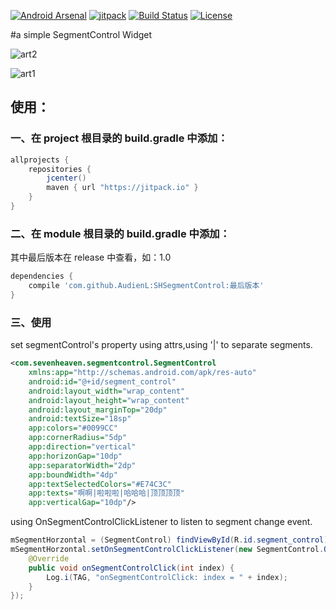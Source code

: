 [![Android Arsenal](https://img.shields.io/badge/Android%20Arsenal-SHSegmentControl-brightgreen.svg?style=flat)](http://android-arsenal.com/details/1/1770) [![jitpack](https://img.shields.io/github/tag/7heaven/SHSegmentControl.svg?label=JitPack%20Maven)](https://img.shields.io/github/release/7heaven/SHSegmentControl.svg?label=JitPack%20Maven) [![Build Status](http://img.shields.io/travis/7heaven/SHSegmentControl.svg)](https://travis-ci.org/7heaven/SHSegmentControl)
[![License](http://img.shields.io/:license-mit-blue.svg)](LICENSE)

#a simple SegmentControl Widget

![art2](arts/arts2.gif)

![art1](arts/arts1.gif)

## 使用：

### 一、在 project 根目录的 build.gradle 中添加：

```groovy
allprojects {
    repositories {
        jcenter()
        maven { url "https://jitpack.io" }
    }
}
```

### 二、在 module 根目录的 build.gradle 中添加：

其中最后版本在 release 中查看，如：1.0
```groovy
dependencies {
    compile 'com.github.AudienL:SHSegmentControl:最后版本'
}
```

### 三、使用

set segmentControl's property using attrs,using '|' to separate segments.

``` xml
<com.sevenheaven.segmentcontrol.SegmentControl
    xmlns:app="http://schemas.android.com/apk/res-auto"
    android:id="@+id/segment_control"
    android:layout_width="wrap_content"
    android:layout_height="wrap_content"
    android:layout_marginTop="20dp"
    android:textSize="18sp"
    app:colors="#0099CC"
    app:cornerRadius="5dp"
    app:direction="vertical"
    app:horizonGap="10dp"
    app:separatorWidth="2dp"
    app:boundWidth="4dp"
    app:textSelectedColors="#E74C3C"
    app:texts="啊啊|啦啦啦|哈哈哈|顶顶顶顶"
    app:verticalGap="10dp"/>
```

using OnSegmentControlClickListener to listen to segment change event.

```java
mSegmentHorzontal = (SegmentControl) findViewById(R.id.segment_control);
mSegmentHorzontal.setOnSegmentControlClickListener(new SegmentControl.OnSegmentControlClickListener() {
    @Override
    public void onSegmentControlClick(int index) {
        Log.i(TAG, "onSegmentControlClick: index = " + index);
    }
});
```
